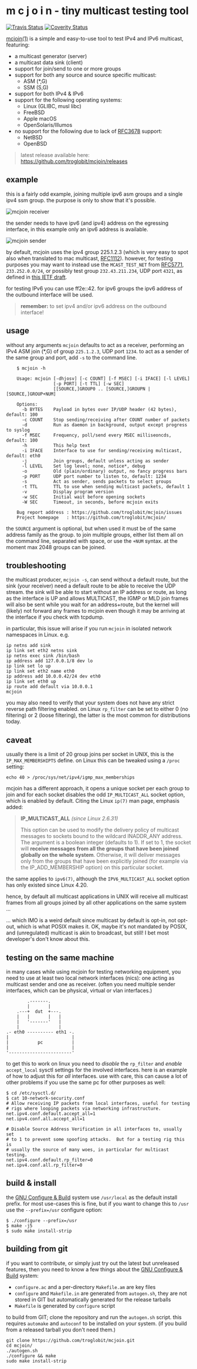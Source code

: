 m c j o i n - tiny multicast testing tool
=========================================
[![Travis Status][]][Travis] [![Coverity Status][]][Coverity Scan]

[mcjoin(1)](https://man.troglobit.com/man1/mcjoin.1.html) is a simple
and easy-to-use tool to test IPv4 and IPv6 multicast, featuring:

- a multicast generator (server)
- a multicast data sink (client)
- support for join/send to one or more groups
- support for both any source and source specific multicast:
  - ASM (*,G)
  - SSM (S,G)
- support for both IPv4 & IPv6
- support for the following operating systems:
  - Linux (GLIBC, musl libc)
  - FreeBSD
  - Apple macOS
  - OpenSolaris/Illumos
- no support for the following due to lack of [RFC3678][] support:
  - NetBSD
  - OpenBSD

> latest release available here: https://github.com/troglobit/mcjoin/releases


example
-------

this is a fairly odd example, joining multiple ipv6 asm groups and a
single ipv4 ssm group. the purpose is only to show that it's possible.

![mcjoin receiver](doc/mcjoin-recv.jpg)

the sender needs to have ipv6 (and ipv4) address on the egressing
interface, in this example only an ipv6 address is available.

![mcjoin sender](doc/mcjoin-send.jpg)

by default, mcjoin uses the ipv4 group 225.1.2.3 (which is very easy to
spot also when translated to mac multicast, [RFC1112][]). however, for
testing purposes you may want to instead use the `MCAST_TEST_NET` from
[RFC5771][], `233.252.0.0/24`, or possibly test group `232.43.211.234`,
UDP port `4321`, as defined in [this IETF draft][1].

for testing IPv6 you can use ff2e::42.  for ipv6 groups the ipv6 address
of the outbound interface will be used.

> **remember:** to set ipv4 and/or ipv6 address on the outbound interface!

usage
-----

without any arguments `mcjoin` defaults to act as a receiver, performing
an IPv4 ASM join (*,G) of group `225.1.2.3`, UDP port `1234`.  to act as
a sender of the same group and port, add `-s` to the command line.

```
    $ mcjoin -h
    
    Usage: mcjoin [-dhjosv] [-c COUNT] [-f MSEC] [-i IFACE] [-l LEVEL]
                  [-p PORT] [-t TTL] [-w SEC]
                  [[SOURCE,]GROUP0 .. [SOURCE,]GROUPN | [SOURCE,]GROUP+NUM]
    
    Options:
      -b BYTES    Payload in bytes over IP/UDP header (42 bytes), default: 100
      -c COUNT    Stop sending/receiving after COUNT number of packets
      -d          Run as daemon in background, output except progress to syslog
      -f MSEC     Frequency, poll/send every MSEC milliseoncds, default: 100
      -h          This help text
      -i IFACE    Interface to use for sending/receiving multicast, default: eth0
      -j          Join groups, default unless acting as sender
      -l LEVEL    Set log level; none, notice*, debug
      -o          Old (plain/ordinary) output, no fancy progress bars
      -p PORT     UDP port number to listen to, default: 1234
      -s          Act as sender, sends packets to select groups
      -t TTL      TTL to use when sending multicast packets, default 1
      -v          Display program version
      -w SEC      Initial wait before opening sockets
      -W SEC      Timeout, in seconds, before mcjoin exits

    Bug report address : https://github.com/troglobit/mcjoin/issues
    Project homepage   : https://github.com/troglobit/mcjoin/
```

the `SOURCE` argument is optional, but when used it must be of the same
address family as the group.  to join multiple groups, either list them
all on the command line, separated with space, or use the `+NUM` syntax.
at the moment max 2048 groups can be joined.


troubleshooting
---------------

the multicast producer, `mcjoin -s`, can send without a default route,
but the sink (your receiver) need a default route to be able to receive
the UDP stream.  the sink will be able to start without an IP address or
route, as long as the interface is UP and allows MULTICAST, the IGMP or
MLD join frames will also be sent while you wait for an address+route,
but the kernel will (likely) not forward any frames to mcjoin even
though it may be arriving at the interface if you check with tcpdump.

in particular, this issue will arise if you run `mcjoin` in isolated
network namespaces in Linux.  e.g.

    ip netns add sink
    ip link set eth2 netns sink
    ip netns exec sink /bin/bash
    ip address add 127.0.0.1/8 dev lo
    ip link set lo up
    ip link set eth2 name eth0
    ip address add 10.0.0.42/24 dev eth0
    ip link set eth0 up
    ip route add default via 10.0.0.1
    mcjoin

you may also need to verify that your system does not have any strict
reverse path filtering enabled.  on Linux `rp_filter` can be set to
either 0 (no filtering) or 2 (loose filtering), the latter is the most
common for distributions today.


caveat
------

usually there is a limit of 20 group joins per socket in UNIX, this is
the `IP_MAX_MEMBERSHIPTS` define.  on Linux this can be tweaked using a
`/proc` setting:

    echo 40 > /proc/sys/net/ipv4/igmp_max_memberships

mcjoin has a different approach, it opens a unique socket per each group
to join and for each socket disables the odd `IP_MULTICAST_ALL` socket
option, which is enabled by default.  Citing the Linux `ip(7)` man page,
emphasis added:

> **IP_MULTICAST_ALL** *(since Linux 2.6.31)*
>
> This option can be used to modify the delivery policy of multicast
> messages to sockets bound to the wildcard INADDR_ANY address.  The
> argument is a boolean integer (defaults to 1).  If set to 1, the
> socket will **receive messages from all the groups that have been
> joined globally on the whole system**.  Otherwise, it will deliver
> messages only from the groups that have been explicitly joined (for
> example via the IP_ADD_MEMBERSHIP option) on this particular socket.

the same applies to `ipv6(7)`, although the `IPV6_MULTICAST_ALL` socket
option has only existed since Linux 4.20.

hence, by default all multicast applications in UNIX will receive all
multicast frames from all groups joined by all other applications on
the same system ...

... which IMO is a weird default since multicast by default is opt-in,
not opt-out, which is what POSIX makes it.  OK, maybe it's not mandated
by POSIX, and (unregulated) multicast is akin to broadcast, but still!
I bet most developer's don't know about this.


testing on the same machine
---------------------------

in many cases while using mcjoin for testing networking equipment, you
need to use at least two local network interfaces (nics): one acting as
multicast sender and one as receiver.  (often you need multiple sender
interfaces, which can be physical, virtual or vlan interfaces.)

            .-------.
            |       |
        .---+  dut  +---.
        |   |       |   |
        |   '-------'   |
        |               |
    .- eth0 ---------- eth1 -.
    |                        |
    |           pc           |
    |                        |
    '------------------------'

to get this to work on linux you need to *disable* the `rp_filter` and
*enable* `accept_local` sysctl settings for the involved interfaces.
here is an example of how to adjust this for *all* interfaces. use with
care, this can cause a lot of other problems if you use the same pc for
other purposes as well:

    $ cd /etc/sysctl.d/
    $ cat 10-network-security.conf
    # Allow receiving IP packets from local interfaces, useful for testing
    # rigs where looping packets via networking infrastructure.
    net.ipv4.conf.default.accept_all=1
    net.ipv4.conf.all.accept_all=1
    
    # Disable Source Address Verification in all interfaces to, usually set
    # to 1 to prevent some spoofing attacks.  But for a testing rig this is
    # usually the source of many woes, in particular for multicast testing.
    net.ipv4.conf.default.rp_filter=0
    net.ipv4.conf.all.rp_filter=0


build & install
---------------

the [GNU Configure & Build][buildsystem] system use `/usr/local` as the
default install prefix.  for most use-cases this is fine, but if you
want to change this to `/usr` use the `--prefix=/usr` configure option:

    $ ./configure --prefix=/usr
    $ make -j5
    $ sudo make install-strip


building from git
-----------------

if you want to contribute, or simply just try out the latest but
unreleased features, then you need to know a few things about the
[GNU Configure & Build][buildsystem] system:

- `configure.ac` and a per-directory `Makefile.am` are key files
- `configure` and `Makefile.in` are generated from `autogen.sh`,
  they are not stored in GIT but automatically generated for the
  release tarballs
- `Makefile` is generated by `configure` script

to build from GIT; clone the repository and run the `autogen.sh` script.
this requires `automake` and `autoconf` to be installed on your system.
(if you build from a released tarball you don't need them.)

    git clone https://github.com/troglobit/mcjoin.git
    cd mcjoin/
    ./autogen.sh
    ./configure && make
    sudo make install-strip


[1]:               http://tools.ietf.org/html/draft-ietf-mboned-ssmping-08
[RFC1112]:         https://tools.ietf.org/html/rfc1112
[RFC3678]:         https://tools.ietf.org/html/rfc3678
[RFC5771]:         https://tools.ietf.org/html/rfc5771
[Travis]:          https://travis-ci.org/troglobit/mcjoin
[Travis Status]:   https://travis-ci.org/troglobit/mcjoin.png?branch=master
[Coverity Scan]:   https://scan.coverity.com/projects/9108
[Coverity Status]: https://scan.coverity.com/projects/9108/badge.svg
[buildsystem]:     https://airs.com/ian/configure/
